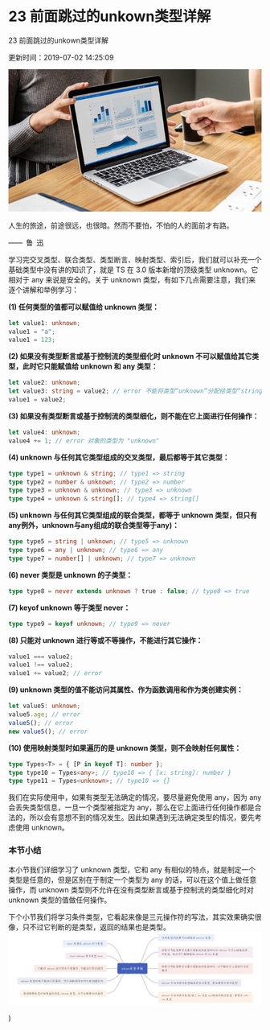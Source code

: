 # 23 前面跳过的unkown类型详解

23 前面跳过的unkown类型详解

更新时间：2019-07-02 14:25:09

![img](img/5d0c3cde00013d3206400359-1584537573816.jpg)



人生的旅途，前途很远，也很暗。然而不要怕，不怕的人的面前才有路。

—— 鲁 迅

学习完交叉类型、联合类型、类型断言、映射类型、索引后，我们就可以补充一个基础类型中没有讲的知识了，就是 TS 在 3.0 版本新增的顶级类型 unknown。它相对于 any 来说是安全的。关于 unknown 类型，有如下几点需要注意，我们来逐个讲解和举例学习：

**(1) 任何类型的值都可以赋值给 unknown 类型：**

```typescript
let value1: unknown;
value1 = "a";
value1 = 123;
```

**(2) 如果没有类型断言或基于控制流的类型细化时 unknown 不可以赋值给其它类型，此时它只能赋值给 unknown 和 any 类型：**

```typescript
let value2: unknown;
let value3: string = value2; // error 不能将类型“unknown”分配给类型“string”
value1 = value2;
```

**(3) 如果没有类型断言或基于控制流的类型细化，则不能在它上面进行任何操作：**

```typescript
let value4: unknown;
value4 += 1; // error 对象的类型为 "unknown"
```

**(4) unknown 与任何其它类型组成的交叉类型，最后都等于其它类型：**

```typescript
type type1 = unknown & string; // type1 => string
type type2 = number & unknown; // type2 => number
type type3 = unknown & unknown; // type3 => unknown
type type4 = unknown & string[]; // type4 => string[]
```

**(5) unknown 与任何其它类型组成的联合类型，都等于 unknown 类型，但只有any例外，unknown与any组成的联合类型等于any)：**

```typescript
type type5 = string | unknown; // type5 => unknown
type type6 = any | unknown; // type6 => any
type type7 = number[] | unknown; // type7 => unknown
```

**(6) never 类型是 unknown 的子类型：**

```typescript
type type8 = never extends unknown ? true : false; // type8 => true
```

**(7) keyof unknown 等于类型 never：**

```typescript
type type9 = keyof unknown; // type9 => never
```

**(8) 只能对 unknown 进行等或不等操作，不能进行其它操作：**

```typescript
value1 === value2;
value1 !== value2;
value1 += value2; // error
```

**(9) unknown 类型的值不能访问其属性、作为函数调用和作为类创建实例：**

```typescript
let value5: unknown;
value5.age; // error
value5(); // error
new value5(); // error
```

**(10) 使用映射类型时如果遍历的是 unknown 类型，则不会映射任何属性：**

```typescript
type Types<T> = { [P in keyof T]: number };
type type10 = Types<any>; // type10 => { [x: string]: number }
type type11 = Types<unknown>; // type10 => {}
```

我们在实际使用中，如果有类型无法确定的情况，要尽量避免使用 any，因为 any 会丢失类型信息，一旦一个类型被指定为 any，那么在它上面进行任何操作都是合法的，所以会有意想不到的情况发生。因此如果遇到无法确定类型的情况，要先考虑使用 unknown。

### 本节小结

本小节我们详细学习了 unknown 类型，它和 any 有相似的特点，就是制定一个类型是任意的，但是区别在于制定一个类型为 any 的话，可以在这个值上做任意操作，而 unknown 类型则不允许在没有类型断言或基于控制流的类型细化时对 unknown 类型的值做任何操作。

下个小节我们将学习条件类型，它看起来像是三元操作符的写法，其实效果确实很像，只不过它判断的是类型，返回的结果也是类型。
![图片描述](img/5d03463300011cf516000466.jpg)

[
  ]())